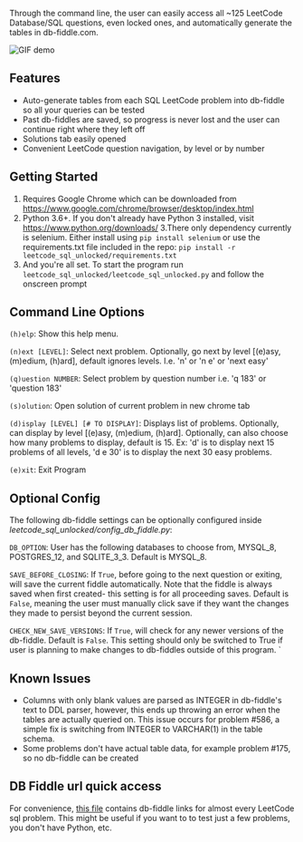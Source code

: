 
Through the command line, the user can easily access all ~125 LeetCode Database/SQL questions, even locked ones, and automatically generate the tables in db-fiddle.com.

![GIF demo](img/demo2.gif)

## Features
* Auto-generate tables from each SQL LeetCode problem into db-fiddle so all your queries can be tested
* Past db-fiddles are saved, so progress is never lost and the user can continue right where they left off
* Solutions tab easily opened
* Convenient LeetCode question navigation, by level or by number

## Getting Started
1. Requires Google Chrome which can be downloaded from https://www.google.com/chrome/browser/desktop/index.html
2. Python 3.6+. If you don't already have Python 3 installed, visit https://www.python.org/downloads/
3.There only dependency currently is selenium. Either install using `pip install selenium` or use the requirements.txt file included in the repo: `pip install -r leetcode_sql_unlocked/requirements.txt`
4. And you're all set. To start the program run `leetcode_sql_unlocked/leetcode_sql_unlocked.py` and follow the onscreen prompt

## Command Line Options
`(h)elp`: Show this help menu.

`(n)ext [LEVEL]`: Select next problem. Optionally, go next by level [(e)asy, (m)edium, (h)ard], default ignores levels. I.e. 'n' or 'n e' or 'next easy'

`(q)uestion NUMBER`: Select problem by question number i.e. 'q 183' or 'question 183'

`(s)olution`: Open solution of current problem in new chrome tab

`(d)isplay [LEVEL] [# TO DISPLAY]`: Displays list of problems. Optionally, can display by level [(e)asy, (m)edium, (h)ard]. Optionally, can also choose how many problems to display, default is 15. Ex: 'd' is to display next 15 problems of all levels, 'd e 30' is to display the next 30 easy problems.

`(e)xit`: Exit Program

## Optional Config
The following db-fiddle settings can be optionally configured inside *leetcode_sql_unlocked/config_db_fiddle.py*:

`DB_OPTION`: User has the following databases to choose from, MYSQL_8, POSTGRES_12, and SQLITE_3_3. Default is MYSQL_8.

`SAVE_BEFORE_CLOSING`: If `True`, before going to the next question or exiting, will save the current fiddle automatically. Note that the fiddle is always saved when first created- this setting is for all proceeding saves. Default is `False`, meaning the user must manually click save if they want the changes they made to persist beyond the current session.

`CHECK_NEW_SAVE_VERSIONS`: If `True`, will check for any newer versions of the db-fiddle. Default is `False`. This setting should only be switched to True if user is planning to make changes to db-fiddles outside of this program.
`
## Known Issues
* Columns with only blank values are parsed as INTEGER in db-fiddle's text to DDL parser, however, this ends up throwing an error when the tables are actually queried on. This issue occurs for problem #586, a simple fix is switching from INTEGER to VARCHAR(1) in the table schema.
* Some problems don't have actual table data, for example problem #175, so no db-fiddle can be created

## DB Fiddle url quick access
For convenience, [this file](db_fiddle_all_urls.txt) contains db-fiddle links for almost every LeetCode sql problem. This might be useful if you want to to test just a few problems, you don't have Python, etc.

